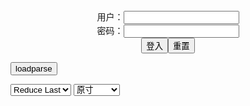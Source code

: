 <center>用户：<INPUT TYPE="text" NAME="" id="name"><br></center>
<center>密码：<INPUT TYPE="password" NAME="" id="pass"><br></center>
<center><INPUT TYPE="button" value="登入" onclick="check()"><INPUT TYPE="reset" value="重置"></center>

<div style="display: none" id="mdm" name="dmd">
  <button onclick="location.reload()">Cover 0</button>
</div>

<button style="display: none" name="dmd" onclick="toggleb()">toggle</button>
<button onclick="loadparse()">loadparse</button>

<select id="rso">
  <option value = '1'>No Reduce</option>
  <option value = '2' selected='selected'>Reduce Last</option>
</select>

<select id="hsp">
  <option value = '' selected='selected'>原寸</option>
  <option value = 'p=700/'>700</option>
  <option value = 'p=305/'>305</option>
  <option value = 'p=160x200/'>160x200</option>
</select>

<br>
<div style="display: none" id="mdc" name="dmd">
</div>

<pre style="display: none" id = "raw">
<!-- 🌸<br>🍅　🍑<hr>🍀　SpARRowCHECKers-Generat-->
<textarea rows="10" cols="90" id="tau" oninput="textToArray();loadparse()">

https://static5.hentai-cosplays.com/upload/20210918/239/244229/p=700/39.jpg
https://static5.hentai-cosplays.com/upload/20211116/246/251609/p=700/61.jpg
https://static5.hentai-cosplays.com/upload/20210927/240/244880/p=700/50.jpg
https://static5.hentai-cosplays.com/upload/20210927/240/244839/p=700/77.jpg
https://static6.hentai-cosplays.com/upload/20211220/260/266192/p=305/50.jpg
https://static4.hentai-cosplays.com/upload/20210417/222/226440/p=700/33.jpg
https://static5.hentai-cosplays.com/upload/20210728/233/238010/p=700/33.jpg
https://static5.hentai-cosplays.com/upload/20210730/233/238490/p=700/68.jpg
https://static6.hentai-cosplays.com/upload/20211220/260/266196/p=700/50.jpg

</textarea><br><!-- 🍀<br>🍑　🍅<hr>🌸 -->

<textarea rows="30" cols="100" id="tar" oninput="loadparse()">

皮皮奶可可爱了啦 NO.037 &周叽是可爱兔兔 服务员 Bikini Maid - エロコスプレ
https://ja.hentai-cosplays.com/image/skin--possible--no037-amp--is--clothes--bikini-maid/

<font size="1" style="color:#DCDCDC">2022-06-02</font>

Coser@周叽是可爱兔兔 Vol.038: 粉蓝护士 (61 ảnh) - エロコスプレ
https://ja.hentai-cosplays.com/image/coser-zhou-chen-vol038-powder-61-nh/

https://static5.hentai-cosplays.com/upload/20211116/246/251609/p=700/61.jpg

<font size="1" style="color:#DCDCDC">2022-06-02</font>

皮皮奶可可愛了啦&周叽是可愛兔兔 粉藍護士 - エロコスプレ
https://ja.hentai-cosplays.com/image/skin-skinned-cute-ryoko-amp-zhou-is-cute-indigo-of-powder/

https://static5.hentai-cosplays.com/upload/20210927/240/244880/p=700/50.jpg

<font size="1" style="color:#DCDCDC">2022-06-02</font>

皮皮奶&周叽是可爱兔兔 粉蓝护士 + 8V - エロコスプレ
https://ja.hentai-cosplays.com/image/skin-amp-zhou-is-acceptable--8v/

https://static5.hentai-cosplays.com/upload/20210927/240/244839/p=700/77.jpg

<font size="1" style="color:#DCDCDC">2022-06-02</font>

网红Coser@皮皮奶可可爱了啦 浴缸 - エロコスプレ
https://ja.hentai-cosplays.com/image/coser-skin-is-allowed-to-be-coser/

https://static6.hentai-cosplays.com/upload/20211220/260/266192/p=305/50.jpg

<font size="1" style="color:#DCDCDC">2022-03-08</font>

皮皮奶可可爱了啦 《奶牛红绳+绑带比基尼》 写真集 - エロコスプレ
https://ja.hentai-cosplays.com/image/skin--possible-------photo-collection/

https://static4.hentai-cosplays.com/upload/20210417/222/226440/p=700/33.jpg

<font size="1" style="color:#DCDCDC">2022-03-08</font>

[COS福利] 皮皮奶可可爱了啦 《银色女警》 写真集 - エロコスプレ
https://ja.hentai-cosplays.com/image/cos-welfare-skin--possible----female-police-photo-collection/

https://static5.hentai-cosplays.com/upload/20210728/233/238010/p=700/33.jpg

<font size="1" style="color:#DCDCDC">2022-03-08</font>

[网红COSER] 皮皮奶可可爱了啦 - 万圣节幽灵 写真集 - エロコスプレ
https://ja.hentai-cosplays.com/image/coser-skin--possible---collection---collection/

https://static5.hentai-cosplays.com/upload/20210730/233/238490/p=700/68.jpg

<font size="1" style="color:#DCDCDC">2022-03-08</font>

网红Coser@皮皮奶可可爱了啦 舞娘 - エロコスプレ
https://ja.hentai-cosplays.com/image/coser-skin-is-allowed-to-be-mai-musume/

https://static6.hentai-cosplays.com/upload/20211220/260/266196/p=700/50.jpg

<font size="1" style="color:#DCDCDC">2022-03-08</font>

</textarea>
</pre>

<script src="https://cdn.jsdelivr.net/npm/jquery@3.5.1/dist/jquery.min.js"></script>

<link rel="stylesheet" href="https://cdn.jsdelivr.net/gh/fancyapps/fancybox@3.5.7/dist/jquery.fancybox.min.css" />
<script src="https://cdn.jsdelivr.net/gh/fancyapps/fancybox@3.5.7/dist/jquery.fancybox.min.js"></script>

<script type="text/javascript">

var __urlRegex = /(\b(https?|ftp|file):\/\/[-A-Z0-9+&@#\/%?=~_|!:,.;]*[-A-Z0-9+&@#\/%=~_|])/ig;
var __imgRegex = /\.(?:jpe?g|gif|png|webp)$/i;

textToArray();
loadparse();

function parseURL($string){

    var exp = __urlRegex;
    return $string.replace(exp,function(match){
            __imgRegex.lastIndex=0;
            if(__imgRegex.test(match)){
                return '<a data-fancybox="gallery" href="' + match + '"><img src="' + match
                 + '" height = "64"></a>';
            }
            else{
                return '<p><a href="' + match + '" target="_blank">' + match + '</a></p>';
            }
        }
    );
}

function textToArray(){
  var textArea = document.getElementById("tau");
  var arrayFromTextArea = textArea.value.split(String.fromCharCode(10));
  for ( var i = 0; i < arrayFromTextArea.length; i++ ) {
    generateM(arrayFromTextArea[i]);
  }
}

function generateM(url) {
  mdm.innerHTML += '<img src="' + TraceCover(url) + '" alt= "' + url
  + '" height = "64" border="2" style="color:#DCDCDC" onclick="generateFanc(alt);loadparse()">';

}

function TraceCover(url) {
  var SegmentArr = url.split('/');

  var Extens = SegmentArr.slice(-1).join().split('.').pop();
  var SegmentCount = SegmentArr.length - 2;

  var TopHalf = SegmentArr.slice(0,SegmentCount).join('/');

  return TopHalf + '/p=160x200/1.' + Extens + '\n';

}

function generateFanc(url) {
  var SegmentArr = url.split('/');
  var GeneratCount = SegmentArr.slice(-1).join().split('.').shift();
  var Extens = SegmentArr.slice(-1).join().split('.').pop();
  var SegmentCount = SegmentArr.length;
  var ReduceSegments = document.getElementById('rso').value;
  var HentaiSizeP = document.getElementById('hsp').value;
  var TopHalf = SegmentArr.slice(0,SegmentCount - ReduceSegments).join('/');
  tar.innerHTML = '';

  for (var j = 1; j <= GeneratCount; j++) {
    tar.innerHTML += TopHalf + '/' + HentaiSizeP + j + '.' + Extens + '\n';
  }
}

function loadparse() {
  mdc.innerHTML = parseURL(tar.value);
}

function check(){
  var name=document.getElementById("name").value;
  var pass=document.getElementById("pass").value;
  if(name==!/[^\s]/.test(new Date().getTime()) && pass==String.fromCharCode(window.atob("MTIx"))){
    var nd = document.getElementsByName("dmd");
    for (var i = 0; i <= nd.length; i++) {
      nd[i].style.display = "";
      }
      }else{
      }
}

function toggleb() {
  var x = document.getElementById("raw");
  if (x.style.display === "none") {
    x.style.display = "";
  } else {
    x.style.display = "none";
  }
}

</script>
